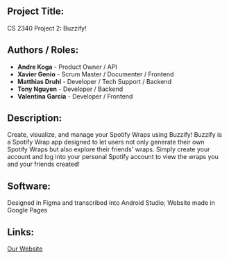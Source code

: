 ## Project Title:
CS 2340 Project 2: Buzzify!

## Authors / Roles:
- **Andre Koga** - Product Owner / API
- **Xavier Genio** - Scrum Master / Documenter / Frontend
- **Matthias Druhl** - Developer / Tech Support / Backend
- **Tony Nguyen** - Developer / Backend
- **Valentina Garcia** - Developer / Frontend

## Description:
Create, visualize, and manage your Spotify Wraps using Buzzify!
Buzzify is a Spotify Wrap app designed to let users not only generate their own Spotify Wraps but also explore their friends' wraps. Simply create your account and log into your personal Spotify account to view the wraps you and your friends created!
## Software:
Designed in Figma and transcribed into Android Studio; Website made in Google Pages
## Links:
[Our Website](https://sites.google.com/view/team5-proj2/our-app?authuser=0)
